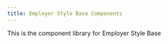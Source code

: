 ```yaml
---
title: Employer Style Base Components
---
```

This is the component library for Employer Style Base
